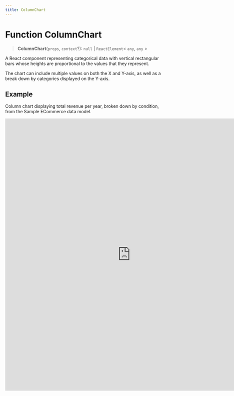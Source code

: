 ```yaml
---
title: ColumnChart
---
```


# Function ColumnChart

> **ColumnChart**(`props`, `context`?): `null` \| `ReactElement`\< `any`, `any` \>

A React component representing categorical data with vertical rectangular bars
whose heights are proportional to the values that they represent.

The chart can include multiple values on both the X and Y-axis, as well as a break down by categories displayed on the Y-axis.

## Example

Column chart displaying total revenue per year, broken down by condition, from the Sample ECommerce data model.

<iframe
 src='https://csdk-playground.sisense.com/?example=charts%2Fcolumn-chart&mode=docs'
 width=800
 height=870
 style='border:none;'
/>

Additional Column Chart examples:

- [Stacked Column Chart](https://www.sisense.com/platform/compose-sdk/playground/?example=charts%2Fcolumn-chart-stacked)
- [Stacked Percentage Column Chart](https://www.sisense.com/platform/compose-sdk/playground/?example=charts%2Fcolumn-chart-stacked100)

## Parameters

| Parameter | Type | Description |
| :------ | :------ | :------ |
| `props` | [`ColumnChartProps`](../interfaces/interface.ColumnChartProps.md) | Column chart properties |
| `context`? | `any` | - |

## Returns

`null` \| `ReactElement`\< `any`, `any` \>

Column Chart component
